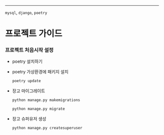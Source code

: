 
---  

`mysql`, `django`, `poetry`

# 프로젝트 가이드  

### 프로젝트 처음시작 설정  

- poetry 설치하기  

- poetry 가상환경에 패키지 설치  
   
  ```bash
  poetry update
  ```

- 장고 마이그레이트  

  ```bash
  python manage.py makemigrations
  ```

  ```bash
  python manage.py migrate
  ```

- 장고 슈퍼유저 생성  

  ```bash
  python manage.py createsuperuser
  ```





  
  

